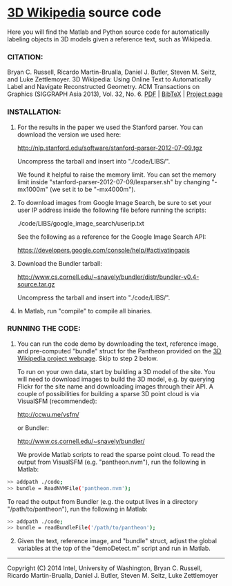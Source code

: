 [3D Wikipedia](http://grail.cs.washington.edu/projects/label3d/) source code
===========

Here you will find the Matlab and Python source code for automatically
labeling objects in 3D models given a reference text, such as Wikipedia.


### CITATION:

Bryan C. Russell, Ricardo Martin-Brualla, Daniel J. Butler, Steven M. Seitz, and Luke Zettlemoyer.
3D Wikipedia: Using Online Text to Automatically Label and Navigate Reconstructed Geometry.
ACM Transactions on Graphics (SIGGRAPH Asia 2013), Vol. 32, No. 6.
[PDF](http://grail.cs.washington.edu/projects/label3d/3D_Wikipedia_SIGGRAPH_Asia_2013.pdf) | [BibTeX](http://grail.cs.washington.edu/projects/label3d/paper.bib) | [Project page](http://grail.cs.washington.edu/projects/label3d/)


### INSTALLATION:

1. For the results in the paper we used the Stanford parser.  You can
download the version we used here:

   http://nlp.stanford.edu/software/stanford-parser-2012-07-09.tgz

   Uncompress the tarball and insert into "./code/LIBS/".

   We found it helpful to raise the memory limit.  You can set the memory
limit inside "stanford-parser-2012-07-09/lexparser.sh" by changing
"-mx1000m" (we set it to be "-mx4000m").

2. To download images from Google Image Search, be sure to set your
user IP address inside the following file before running the scripts:

   ./code/LIBS/google_image_search/userip.txt

   See the following as a reference for the Google Image Search API:

   https://developers.google.com/console/help/#activatingapis

3. Download the Bundler tarball:

   http://www.cs.cornell.edu/~snavely/bundler/distr/bundler-v0.4-source.tar.gz

   Uncompress the tarball and insert into "./code/LIBS/".

4. In Matlab, run "compile" to compile all binaries.


### RUNNING THE CODE:

1. You can run the code demo by downloading the text, reference image,
and pre-computed "bundle" struct for the Pantheon provided on the [3D
Wikipedia project webpage](http://grail.cs.washington.edu/projects/label3d/).  Skip to step 2 below.  

   To run on your own data, start by building a 3D model of the site.
You will need to download images to build the 3D model, e.g. by
querying Flickr for the site name and downloading images through their
API.  A couple of possibilities for building a sparse 3D point cloud
is via VisualSFM (recommended):

   http://ccwu.me/vsfm/

   or Bundler:

   http://www.cs.cornell.edu/~snavely/bundler/

   We provide Matlab scripts to read the sparse point cloud.  To read the
output from VisualSFM (e.g. "pantheon.nvm"), run the following in Matlab:

``` sh
>> addpath ./code;
>> bundle = ReadNVMFile('pantheon.nvm');
```

   To read the output from Bundler (e.g. the output lives in a directory
"/path/to/pantheon"), run the following in Matlab:

``` sh
>> addpath ./code;
>> bundle = readBundleFile('/path/to/pantheon');
```

2. Given the text, reference image, and "bundle" struct, adjust the
global variables at the top of the "demoDetect.m" script and run in
Matlab.  


---- 

Copyright (C) 2014  Intel, University of Washington, Bryan C. Russell, Ricardo Martin-Brualla, Daniel J. Butler, Steven M. Seitz, Luke Zettlemoyer
